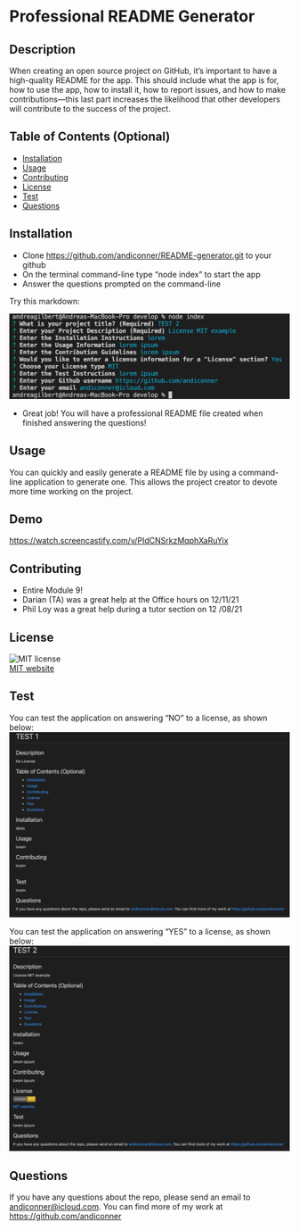 # Professional README Generator

## Description 

When creating an open source project on GitHub, it’s important to have a high-quality README for the app. This should include what the app is for, how to use the app, how to install it, how to report issues, and how to make contributions—this last part increases the likelihood that other developers will contribute to the success of the project.


## Table of Contents (Optional)

* [Installation](#installation)
* [Usage](#usage)
* [Contributing](#contributing)
* [License](#license)
* [Test](#test)
* [Questions](#questions)


## Installation

-	Clone https://github.com/andiconner/README-generator.git to your github
-	On the terminal command-line type “node index” to start the app
-	Answer the questions prompted on the command-line


Try this markdown:

![prompt questions](https://github.com/andiconner/README-generator/blob/develop/_img/prompted_questions.png?raw=true)

-	Great job! You will have a professional README file created when finished answering the questions!

## Usage 

You can quickly and easily generate a README file by using a command-line application to generate one. This allows the project creator to devote more time working on the project.

## Demo
https://watch.screencastify.com/v/PIdCNSrkzMqphXaRuYix

## Contributing

-	Entire Module 9!
-	Darian (TA) was a great help at the Office hours on 12/11/21
-	Phil Loy was a great help during a tutor section on 12 /08/21


## License
![MIT license](https://img.shields.io/badge/License-MIT-yellow.svg)</br>
<a href="https://opensource.org/licenses/MIT">MIT website</a>


## Test

You can test the application on answering “NO” to a license, as shown below:
![test_NO_license](https://github.com/andiconner/README-generator/blob/develop/_img/test_NO_license.png?raw=true)

You can test the application on answering “YES” to a license, as shown below:
![test_NO_license](https://github.com/andiconner/README-generator/blob/develop/_img/test_license.png?raw=true)

## Questions
If you have any questions about the repo, please send an email to andiconner@icloud.com. You can find more of my work at https://github.com/andiconner



